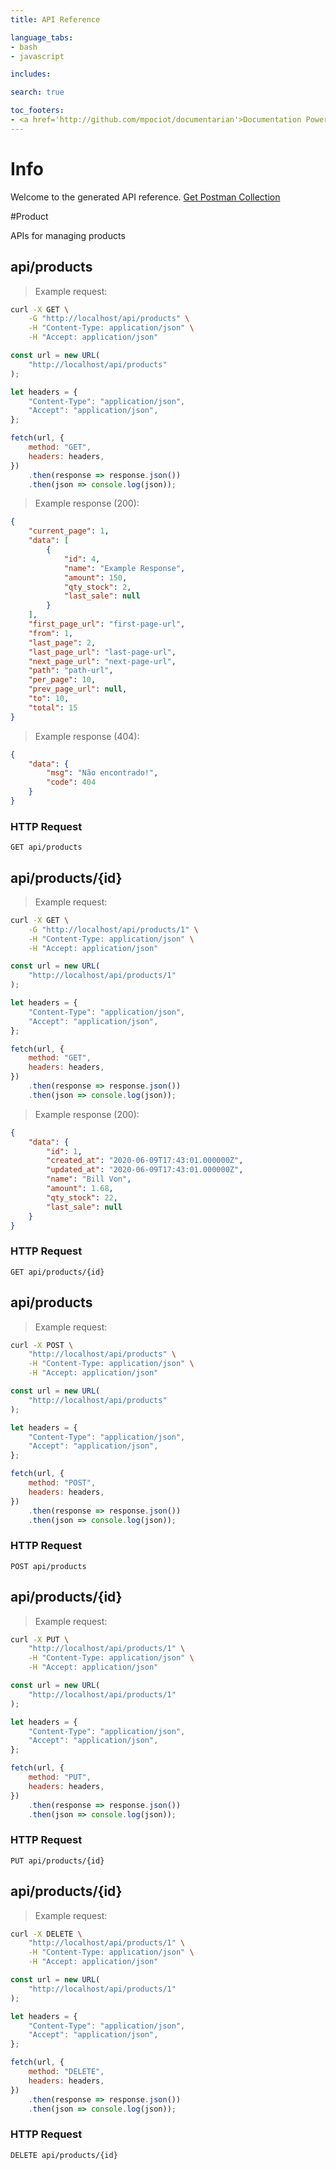 ```yaml
---
title: API Reference

language_tabs:
- bash
- javascript

includes:

search: true

toc_footers:
- <a href='http://github.com/mpociot/documentarian'>Documentation Powered by Documentarian</a>
---
```

<!-- START_INFO -->
# Info

Welcome to the generated API reference.
[Get Postman Collection](http://localhost/docs/collection.json)

<!-- END_INFO -->

#Product


APIs for managing products
<!-- START_86e0ac5d4f8ce9853bc22fd08f2a0109 -->
## api/products
> Example request:

```bash
curl -X GET \
    -G "http://localhost/api/products" \
    -H "Content-Type: application/json" \
    -H "Accept: application/json"
```

```javascript
const url = new URL(
    "http://localhost/api/products"
);

let headers = {
    "Content-Type": "application/json",
    "Accept": "application/json",
};

fetch(url, {
    method: "GET",
    headers: headers,
})
    .then(response => response.json())
    .then(json => console.log(json));
```


> Example response (200):

```json
{
    "current_page": 1,
    "data": [
        {
            "id": 4,
            "name": "Example Response",
            "amount": 150,
            "qty_stock": 2,
            "last_sale": null
        }
    ],
    "first_page_url": "first-page-url",
    "from": 1,
    "last_page": 2,
    "last_page_url": "last-page-url",
    "next_page_url": "next-page-url",
    "path": "path-url",
    "per_page": 10,
    "prev_page_url": null,
    "to": 10,
    "total": 15
}
```
> Example response (404):

```json
{
    "data": {
        "msg": "Não encontrado!",
        "code": 404
    }
}
```

### HTTP Request
`GET api/products`


<!-- END_86e0ac5d4f8ce9853bc22fd08f2a0109 -->

<!-- START_d5a3d0c0add9ae4109a8d270310cf6c0 -->
## api/products/{id}
> Example request:

```bash
curl -X GET \
    -G "http://localhost/api/products/1" \
    -H "Content-Type: application/json" \
    -H "Accept: application/json"
```

```javascript
const url = new URL(
    "http://localhost/api/products/1"
);

let headers = {
    "Content-Type": "application/json",
    "Accept": "application/json",
};

fetch(url, {
    method: "GET",
    headers: headers,
})
    .then(response => response.json())
    .then(json => console.log(json));
```


> Example response (200):

```json
{
    "data": {
        "id": 1,
        "created_at": "2020-06-09T17:43:01.000000Z",
        "updated_at": "2020-06-09T17:43:01.000000Z",
        "name": "Bill Von",
        "amount": 1.68,
        "qty_stock": 22,
        "last_sale": null
    }
}
```

### HTTP Request
`GET api/products/{id}`


<!-- END_d5a3d0c0add9ae4109a8d270310cf6c0 -->

<!-- START_05b4383f00fd57c4828a831e7057e920 -->
## api/products
> Example request:

```bash
curl -X POST \
    "http://localhost/api/products" \
    -H "Content-Type: application/json" \
    -H "Accept: application/json"
```

```javascript
const url = new URL(
    "http://localhost/api/products"
);

let headers = {
    "Content-Type": "application/json",
    "Accept": "application/json",
};

fetch(url, {
    method: "POST",
    headers: headers,
})
    .then(response => response.json())
    .then(json => console.log(json));
```



### HTTP Request
`POST api/products`


<!-- END_05b4383f00fd57c4828a831e7057e920 -->

<!-- START_241fd2204f9f5b65c7aa7c9618dcca22 -->
## api/products/{id}
> Example request:

```bash
curl -X PUT \
    "http://localhost/api/products/1" \
    -H "Content-Type: application/json" \
    -H "Accept: application/json"
```

```javascript
const url = new URL(
    "http://localhost/api/products/1"
);

let headers = {
    "Content-Type": "application/json",
    "Accept": "application/json",
};

fetch(url, {
    method: "PUT",
    headers: headers,
})
    .then(response => response.json())
    .then(json => console.log(json));
```



### HTTP Request
`PUT api/products/{id}`


<!-- END_241fd2204f9f5b65c7aa7c9618dcca22 -->

<!-- START_160dac2b00e86335715987c6d1c1f3eb -->
## api/products/{id}
> Example request:

```bash
curl -X DELETE \
    "http://localhost/api/products/1" \
    -H "Content-Type: application/json" \
    -H "Accept: application/json"
```

```javascript
const url = new URL(
    "http://localhost/api/products/1"
);

let headers = {
    "Content-Type": "application/json",
    "Accept": "application/json",
};

fetch(url, {
    method: "DELETE",
    headers: headers,
})
    .then(response => response.json())
    .then(json => console.log(json));
```



### HTTP Request
`DELETE api/products/{id}`


<!-- END_160dac2b00e86335715987c6d1c1f3eb -->


